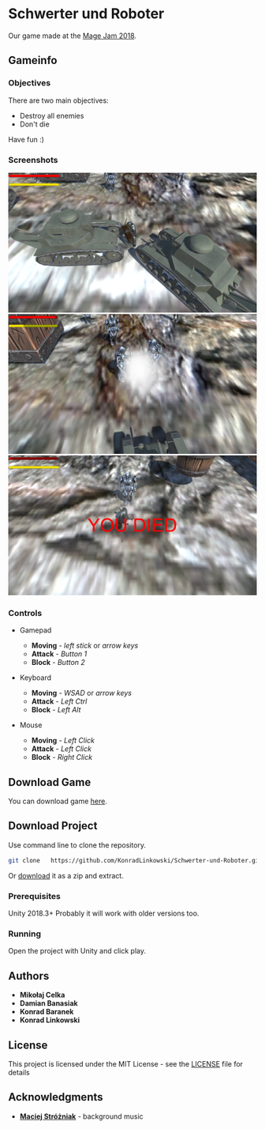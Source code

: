 # Schwerter und Roboter

Our game made at the [Mage Jam 2018](https://cdv.pl/wydarzenia/spotkanie/mage-jam/ "Game Jam Website").

## Gameinfo

### Objectives

There are two main objectives:

- Destroy all enemies
- Don't die

Have fun :)

### Screenshots

![Tanks][Screen1]
![Robots][Screen2]
![Death][Screen6]

### Controls

- Gamepad
  - **Moving** - *left stick* or *arrow keys*
  - **Attack** - *Button 1*
  - **Block** - *Button 2*

- Keyboard
  - **Moving** - *WSAD* or *arrow keys*
  - **Attack** - *Left Ctrl*
  - **Block** - *Left Alt*

- Mouse
  - **Moving** - *Left Click*
  - **Attack** - *Left Click*
  - **Block** - *Right Click*

## Download Game

You can download game [here](https://konowy.itch.io/schwerter-und-roboter).

## Download Project

Use command line to clone the repository.

```bash
git clone   https://github.com/KonradLinkowski/Schwerter-und-Roboter.git
```

Or [download](https://github.com/KonradLinkowski/GameLizards/archive/dev.zip "Download link") it as a zip and extract.

### Prerequisites

Unity 2018.3+
Probably it will work with older versions too.

### Running

Open the project with Unity and click play.

## Authors

* **Mikołaj Celka**
* **Damian Banasiak**
* **Konrad Baranek**
* **Konrad Linkowski**

## License

This project is licensed under the MIT License - see the [LICENSE](LICENSE) file for details

## Acknowledgments

* [**Maciej Stróżniak**](https://www.instagram.com/maciejstrozniak/ "Maciej's Instagram") - background music

[Screen1]: Screenshots/Screen1.png
[Screen2]: Screenshots/Screen2.png
[Screen3]: Screenshots/Screen3.png
[Screen4]: Screenshots/Screen4.png
[Screen5]: Screenshots/Screen5.png
[Screen6]: Screenshots/Screen6.png